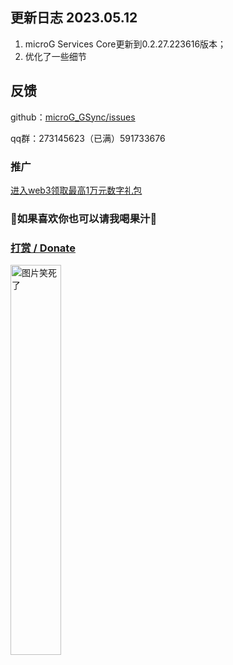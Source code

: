 ﻿## 更新日志 2023.05.12
1. microG Services Core更新到0.2.27.223616版本；
2. 优化了一些细节

##  反馈
github：[microG_GSync/issues](https://github.com/ozingi/microG_GSync/issues)

qq群：273145623（已满）591733676
### 推广
[进入web3领取最高1万元数字礼包](https://ozingi.github.io/html/AD/crypto.html)
### 🥰如果喜欢你也可以请我喝果汁🥰
### [打赏 / Donate](https://ozingi.github.io/img/payment/Alipay.jpg)
<img alt="图片笑死了" style="width:40% " src="https://ozingi.github.io/img/payment/Alipay.jpg"/>